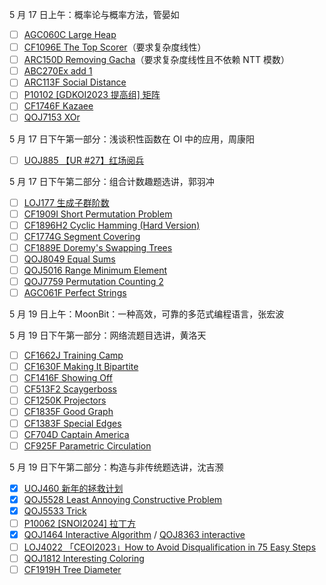 5 月 17 日上午：概率论与概率方法，管晏如

- [ ] [AGC060C Large Heap](https://www.luogu.com.cn/problem/AT_agc060_c)
- [ ] [CF1096E The Top Scorer](https://www.luogu.com.cn/problem/CF1096E)（要求复杂度线性）
- [ ] [ARC150D Removing Gacha](https://www.luogu.com.cn/problem/AT_arc150_d)（要求复杂度线性且不依赖 NTT 模数）
- [ ] [ABC270Ex add 1](https://www.luogu.com.cn/problem/AT_abc270_h)
- [ ] [ARC113F Social Distance](https://www.luogu.com.cn/problem/AT_arc113_f)
- [ ] [P10102 [GDKOI2023 提高组] 矩阵](https://www.luogu.com.cn/problem/P10102)
- [ ] [CF1746F Kazaee](https://www.luogu.com.cn/problem/CF1746F)
- [ ] [QOJ7153 XOr](https://qoj.ac/problem/7153)

5 月 17 日下午第一部分：浅谈积性函数在 OI 中的应用，周康阳

- [ ] [UOJ885 【UR #27】红场阅兵](https://uoj.ac/problem/885)

5 月 17 日下午第二部分：组合计数趣题选讲，郭羽冲

- [ ] [LOJ177 生成子群阶数](https://loj.ac/p/177)
- [ ] [CF1909I Short Permutation Problem](https://www.luogu.com.cn/problem/CF1909I)
- [ ] [CF1896H2 Cyclic Hamming (Hard Version)](https://www.luogu.com.cn/problem/CF1896H2)
- [ ] [CF1774G Segment Covering](https://www.luogu.com.cn/problem/CF1774G)
- [ ] [CF1889E Doremy's Swapping Trees](https://www.luogu.com.cn/problem/CF1889E)
- [ ] [QOJ8049 Equal Sums](https://qoj.ac/problem/8049)
- [ ] [QOJ5016 Range Minimum Element](https://qoj.ac/problem/5016)
- [ ] [QOJ7759 Permutation Counting 2](https://qoj.ac/problem/7759)
- [ ] [AGC061F Perfect Strings](https://www.luogu.com.cn/problem/AT_agc061_f)

5 月 19 日上午：MoonBit：一种高效，可靠的多范式编程语言，张宏波

5 月 19 日下午第一部分：网络流题目选讲，黄洛天

- [ ] [CF1662J Training Camp](https://www.luogu.com.cn/problem/CF1662J)
- [ ] [CF1630F Making It Bipartite](https://www.luogu.com.cn/problem/CF1630F)
- [ ] [CF1416F Showing Off](https://www.luogu.com.cn/problem/CF1416F)
- [ ] [CF513F2 Scaygerboss](https://www.luogu.com.cn/problem/CF513F2)
- [ ] [CF1250K Projectors](https://www.luogu.com.cn/problem/CF1250K)
- [ ] [CF1835F Good Graph](https://www.luogu.com.cn/problem/CF1835F)
- [ ] [CF1383F Special Edges](https://www.luogu.com.cn/problem/CF1383F)
- [ ] [CF704D Captain America](https://www.luogu.com.cn/problem/CF704D)
- [ ] [CF925F Parametric Circulation](https://www.luogu.com.cn/problem/CF925F)

5 月 19 日下午第二部分：构造与非传统题选讲，沈吉滪

- [x] [UOJ460 新年的拯救计划](https://uoj.ac/problem/460)
- [x] [QOJ5528 Least Annoying Constructive Problem](https://qoj.ac/problem/5528)
- [x] [QOJ5533 Trick](https://qoj.ac/problem/5533)
- [ ] [P10062 [SNOI2024] 拉丁方](https://www.luogu.com.cn/problem/P10062)
- [x] [QOJ1464 Interactive Algorithm](https://qoj.ac/problem/1464) / [QOJ8363 interactive](https://qoj.ac/problem/8363)
- [ ] [LOJ4022 「CEOI2023」How to Avoid Disqualification in 75 Easy Steps](https://loj.ac/p/4022)
- [ ] [QOJ1812 Interesting Coloring](https://qoj.ac/problem/1812)
- [ ] [CF1919H Tree Diameter](https://www.luogu.com.cn/problem/CF1919H)
